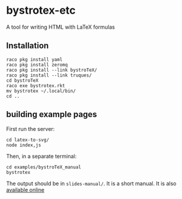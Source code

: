 # bystrotex-etc
A tool for writing HTML with LaTeX formulas

## Installation

    raco pkg install yaml
    raco pkg install zeromq
    raco pkg install --link bystroTeX/
    raco pkg install --link truques/
    cd bystroTeX
    raco exe bystrotex.rkt
    mv bystrotex ~/.local/bin/
    cd ..

## building example pages

First run the server:

    cd latex-to-svg/
    node index,js

Then, in a separate terminal:

    cd examples/bystroTeX_manual
    bystrotex

The output should be in `slides-manual/`. It is a short manual. It is also
[available online](https://amkhlv.github.io/bystrotex-manual/)




 
    



